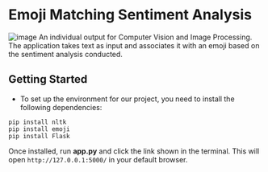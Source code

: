 # Emoji Matching Sentiment Analysis
![image](https://github.com/user-attachments/assets/8cc1dfca-01cc-4542-850e-9948a35b542b)
An individual output for Computer Vision and Image Processing. The application takes text as input and associates it with an emoji based on the sentiment analysis conducted.

## Getting Started
* To set up the environment for our project, you need to install the following dependencies:
```
pip install nltk
pip install emoji
pip install Flask
```
Once installed, run **app.py** and click the link shown in the terminal. This will open ```http://127.0.0.1:5000/``` in your default browser.
